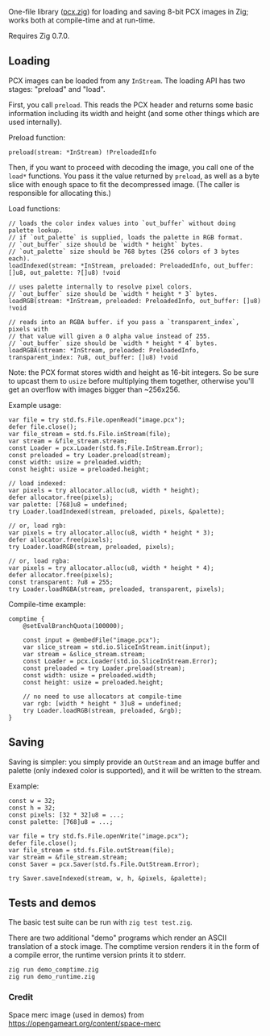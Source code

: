 One-file library ([pcx.zig](pcx.zig)) for loading and saving 8-bit PCX images in Zig; works both at compile-time and at run-time.

Requires Zig 0.7.0.

## Loading
PCX images can be loaded from any `InStream`. The loading API has two stages: "preload" and "load".

First, you call `preload`. This reads the PCX header and returns some basic information including its width and height (and some other things which are used internally).

Preload function:
```zig
preload(stream: *InStream) !PreloadedInfo
```

Then, if you want to proceed with decoding the image, you call one of the `load*` functions. You pass it the value returned by `preload`, as well as a byte slice with enough space to fit the decompressed image. (The caller is responsible for allocating this.)

Load functions:
```zig
// loads the color index values into `out_buffer` without doing palette lookup.
// if `out_palette` is supplied, loads the palette in RGB format.
// `out_buffer` size should be `width * height` bytes.
// `out_palette` size should be 768 bytes (256 colors of 3 bytes each).
loadIndexed(stream: *InStream, preloaded: PreloadedInfo, out_buffer: []u8, out_palette: ?[]u8) !void

// uses palette internally to resolve pixel colors.
// `out_buffer` size should be `width * height * 3` bytes.
loadRGB(stream: *InStream, preloaded: PreloadedInfo, out_buffer: []u8) !void

// reads into an RGBA buffer. if you pass a `transparent_index`, pixels with
// that value will given a 0 alpha value instead of 255.
// `out_buffer` size should be `width * height * 4` bytes.
loadRGBA(stream: *InStream, preloaded: PreloadedInfo, transparent_index: ?u8, out_buffer: []u8) !void
```

Note: the PCX format stores width and height as 16-bit integers. So be sure to upcast them to `usize` before multiplying them together, otherwise you'll get an overflow with images bigger than ~256x256.

Example usage:
```zig
var file = try std.fs.File.openRead("image.pcx");
defer file.close();
var file_stream = std.fs.File.inStream(file);
var stream = &file_stream.stream;
const Loader = pcx.Loader(std.fs.File.InStream.Error);
const preloaded = try Loader.preload(stream);
const width: usize = preloaded.width;
const height: usize = preloaded.height;

// load indexed:
var pixels = try allocator.alloc(u8, width * height);
defer allocator.free(pixels);
var palette: [768]u8 = undefined;
try Loader.loadIndexed(stream, preloaded, pixels, &palette);

// or, load rgb:
var pixels = try allocator.alloc(u8, width * height * 3);
defer allocator.free(pixels);
try Loader.loadRGB(stream, preloaded, pixels);

// or, load rgba:
var pixels = try allocator.alloc(u8, width * height * 4);
defer allocator.free(pixels);
const transparent: ?u8 = 255;
try Loader.loadRGBA(stream, preloaded, transparent, pixels);
```

Compile-time example:
```zig
comptime {
    @setEvalBranchQuota(100000);

    const input = @embedFile("image.pcx");
    var slice_stream = std.io.SliceInStream.init(input);
    var stream = &slice_stream.stream;
    const Loader = pcx.Loader(std.io.SliceInStream.Error);
    const preloaded = try Loader.preload(stream);
    const width: usize = preloaded.width;
    const height: usize = preloaded.height;

    // no need to use allocators at compile-time
    var rgb: [width * height * 3]u8 = undefined;
    try Loader.loadRGB(stream, preloaded, &rgb);
}
```

## Saving
Saving is simpler: you simply provide an `OutStream` and an image buffer and palette (only indexed color is supported), and it will be written to the stream.

Example:
```zig
const w = 32;
const h = 32;
const pixels: [32 * 32]u8 = ...;
const palette: [768]u8 = ...;

var file = try std.fs.File.openWrite("image.pcx");
defer file.close();
var file_stream = std.fs.File.outStream(file);
var stream = &file_stream.stream;
const Saver = pcx.Saver(std.fs.File.OutStream.Error);

try Saver.saveIndexed(stream, w, h, &pixels, &palette);
```

## Tests and demos
The basic test suite can be run with `zig test test.zig`.

There are two additional "demo" programs which render an ASCII translation of a stock image. The comptime version renders it in the form of a compile error, the runtime version prints it to stderr.

```
zig run demo_comptime.zig
zig run demo_runtime.zig
```

### Credit
Space merc image (used in demos) from https://opengameart.org/content/space-merc
